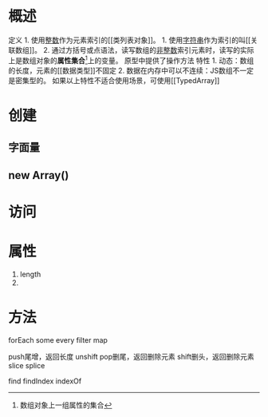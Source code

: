 # 概述
定义
	1. 使用<u>整数</u>作为元素索引的[[类列表对象]]。
		1. 使用<u>字符串</u>作为索引的叫[[关联数组]]。
		2. 通过方括号或点语法，读写数组的<u>非整数</u>索引元素时，读写的实际上是数组对象的**属性集合**[^1]上的变量。
原型中提供了操作方法
特性
	1. 动态：数组的长度，元素的[[数据类型]]不固定
	2. 数据在内存中可以不连续：JS数组不一定是密集型的。
如果以上特性不适合使用场景，可使用[[TypedArray]] 
# 创建
## 字面量
## new Array()
# 访问
# 属性
1. length
2. 
# 方法
forEach
some
every
filter
map

push尾增，返回长度
unshift
pop删尾，返回删除元素
shift删头，返回删除元素
slice
splice

find
findIndex
indexOf

[^1]: 数组对象上一组属性的集合